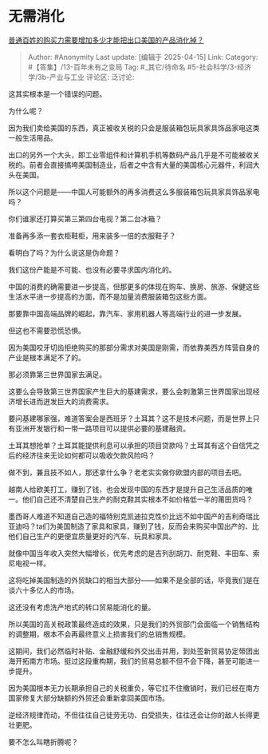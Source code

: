 # 无需消化
[普通百姓的购买力需要增加多少才能把出口美国的产品消化掉？](https://www.zhihu.com/question/1893743928819291765/answer/1895054167082522279)

> Author: #Anonymity
> Last update: [编辑于 2025-04-15]
> Link:
> Category: #【答集】/13-百年未有之变局 
> Tag: #_其它/待命名 #5-社会科学/3-经济学/3b-产业与工业 
> 评论区:
> 泛讨论:

这其实根本是一个错误的问题。

为什么呢？

因为我们卖给美国的东西，真正被收关税的只会是服装箱包玩具家具饰品家电这类一般生活用品。

出口的另外一个大头，即工业零组件和计算机手机等数码产品几乎是不可能被收关税的。前者会直接搞垮美国制造业，后者之中含有大量的美国核心元器件，利润大头在美国。

所以这个问题是——中国人可能额外的再多消费这么多服装箱包玩具家具饰品家电吗？

你们谁家还打算买第三第四台电视？第二台冰箱？

准备再多添一套衣柜鞋柜，用来装多一倍的衣服鞋子？

看明白了吗？为什么说这是伪命题？

我们这份产能是不可能、也没有必要寻求国内消化的。

中国的消费的确需要进一步提高，但那更多的体现在购车、换房、旅游、保健这些生活水平进一步提高的方面，而不是加量消费服装箱包这些方面。

那要靠中国高端品牌的崛起，靠汽车、家用机器人等高端行业的进一步发展。

但这也不需要恐慌恐惧。

因为美国咬牙切齿拒绝购买的那部分需求对美国是刚需，而依靠美西方阵营自身的产业是根本满足不了的。

那必须靠第三世界国家去满足。

这要么会导致第三世界国家产生巨大的基建需求，要么会刺激第三世界国家出现经济增长进而迸发巨大的消费需求。

要问基建哪家强，难道答案会是西班牙？土耳其？这不是技术问题，而是世界上只有亚洲开发银行和一带一路项目可以提供必要的基建融资。

土耳其想抢单？土耳其能提供利息可以承担的项目贷款吗？土耳其有这个自信凭之后的经济往来无论如何都可以吸收欠款风险吗？

做不到，兼且技不如人，那还拿什么争？老老实实做你欧盟内部的项目去吧。

  

越南人给欧美打工，赚到了钱，也会发现中国的东西才是提升自己生活品质的唯一。他们自己还不清楚自己生产的耐克鞋其实根本不如价格低一半的莆田货吗？

墨西哥人难道不知道自己造的福特别克凯迪拉克性价比远不如中国产的吉利奇瑞比亚迪吗？ta们为美国制造了家具和家具，赚到了钱，反而会来购买中国出产的、比他们自己生产的更便宜质量更好的汽车、玩具和家具。

就像中国当年收入突然大幅增长，优先考虑的是吉列刮胡刀、耐克鞋、丰田车、索尼电视一样。

这将吃掉美国制造的外贸缺口的相当大部分——如果不是全部的话，毕竟我们是在谈六十多亿人的市场。

这还没有考虑洗产地式的转口贸易能消化的量。

所以美国的高关税政策最终造成的效果，只是我们的外贸部门会面临一个销售结构的调整期，根本不会再最终意义上损害我们的总销售规模。

这期间，我们必然临时补贴、金融舒缓和外交出击并用，到处签新贸易协定带团出海开拓南方市场。挺过这段重构期，我们的贸易总额不但不会下降，甚至可能进一步提升。

因为美国根本无力长期承担自己的关税重负，等它扛不住撤销时，我们已经在南方国家修复大部分缺额的外贸还会重新拿回美国市场。

逆经济规律而动，不但往往自己徒劳无功、白受损失，往往还会让你的敌人长得更壮更肥。

要不怎么叫瞎折腾呢？
